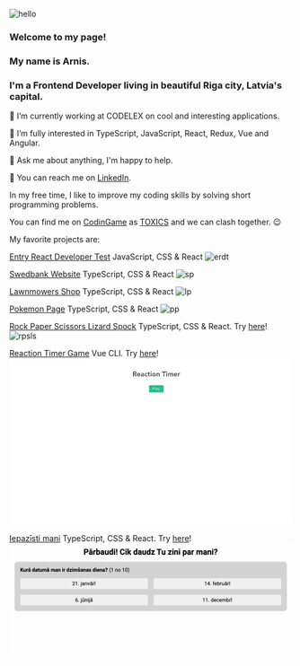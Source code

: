 ![hello](https://media3.giphy.com/media/nlLIFsrosSd0U3gHso/giphy.gif?cid=0165a076c13h585qv79moska6ygsb9bf54cvv1pz5ce636po&rid=giphy.gif&ct=t "Hello!")

### Welcome to my page!
### My name is Arnis.
### I'm a Frontend Developer living in beautiful Riga city, Latvia's capital.

🔭 I’m currently working at CODELEX on cool and interesting applications.

🌱 I’m fully interested in TypeScript, JavaScript, React, Redux, Vue and Angular.

💬 Ask me about anything, I'm happy to help.

📧 You can reach me on [LinkedIn](https://www.linkedin.com/in/arnistoks).

In my free time, I like to improve my coding skills by solving short programming problems.

You can find me on [CodinGame](https://www.codingame.com/home) as [TOXICS](https://www.codingame.com/profile/8f0122930ee3ecbc295274dd07c4f63a2838984
) and we can clash together. 😉

My favorite projects are:

[Entry React Developer Test](https://github.com/arnistoks/entry-react-developer-test) JavaScript, CSS & React
![erdt](images/entry-react-developer-test.gif "Entry React Developer Test")

[Swedbank Website](https://github.com/arnistoks/MD21_swedbank) TypeScript, CSS & React
![sp](images/swedbank-page.gif "Swedbank Page")

[Lawnmowers Shop](https://github.com/arnistoks/MD19_redux) TypeScript, CSS & React
![lp](images/lawnmowers-page.gif "Lawnmowers Shop")

[Pokemon Page](https://github.com/arnistoks/MD22_pokemons) TypeScript, CSS & React
![pp](images/pokemon-page.gif "Pokemon Page")

[Rock Paper Scissors Lizard Spock](https://github.com/arnistoks/MD32_rock-paper-scissors-lizard-spock) TypeScript, CSS & React. Try [here](https://starlit-tulumba-be2d34.netlify.app)!
![rpsls](images/rpsls.gif "Rock Paper Scissors Lizard Spock")

[Reaction Timer Game](https://github.com/arnistoks/reaction-timer-game) Vue CLI. Try [here](https://cheery-moonbeam-7f4378.netlify.app)!
![rtg](images/reaction-timer-game.gif "Reaction Timer Game")

[Iepazīsti mani](https://github.com/arnistoks/iepazisti-mani) TypeScript, CSS & React. Try [here](https://resonant-halva-c9ba2d.netlify.app)!
![rtg](images/iepazisti-mani.gif "Iepazīsti mani")

